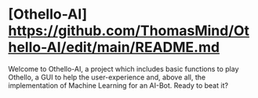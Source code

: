 # [Othello-AI] https://github.com/ThomasMind/Othello-AI/edit/main/README.md

Welcome to Othello-AI, a project which includes basic functions to play Othello, a GUI to help the user-experience and, above all, the implementation of Machine Learning for an AI-Bot. Ready to beat it?



